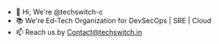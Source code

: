 - 👋 Hi, We're @techswitch-c
- 📚 We're Ed-Tech Organization for DevSecOps | SRE  | Cloud
- 📫 Reach us by Contact@techswitch.in


<!---
techswitch-c/techswitch-c is a ✨ special ✨ repository because its `README.md` (this file) appears on your GitHub profile.
You can click the Preview link to take a look at your changes.
--->
